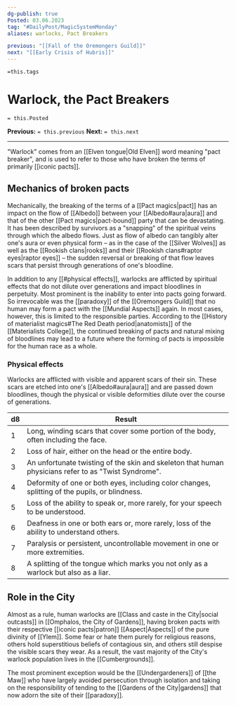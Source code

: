 ```yaml
---
dg-publish: true
Posted: 03.06.2023
tag: "#DailyPost/MagicSystemMonday"
aliases: warlocks, Pact Breakers

previous: "[[Fall of the Oremongers Guild]]"
next: "[[Early Crisis of Hubris]]"
---
```

`=this.tags` 
# Warlock, the Pact Breakers
`= this.Posted`

**Previous:** `= this.previous`
**Next:** `= this.next`

---

"Warlock" comes from an [[Elven tongue|Old Elven]] word meaning "pact breaker", and is used to refer to those who have broken the terms of primarily [[iconic pacts]].

## Mechanics of broken pacts

Mechanically, the breaking of the terms of a [[Pact magics|pact]] has an impact on the flow of [[Albedo]] between your [[Albedo#aura|aura]] and that of the other [[Pact magics|pact-bound]] party that can be devastating. It has been described by survivors as a "snapping" of the spiritual veins through which the albedo flows. Just as flow of albedo can tangibly alter one's aura or even physical form – as in the case of the [[Silver Wolves]] as well as the [[Rookish clans|rooks]] and their [[Rookish clans#raptor eyes|raptor eyes]] – the sudden reversal or breaking of that flow leaves scars that persist through generations of one's bloodline.

In addition to any [[#physical effects]], warlocks are afflicted by spiritual effects that do not dilute over generations and impact bloodlines in perpetuity. Most prominent is the inability to enter into pacts going forward. So irrevocable was the [[paradoxy]] of the [[Oremongers Guild]] that no human may form a pact with the [[Mundial Aspects]] again. In most cases, however, this is limited to the responsible parties. According to the [[History of materialist magics#The Red Death period|anatomists]] of the [[Materialists College]], the continued breaking of pacts and natural mixing of bloodlines may lead to a future where the forming of pacts is impossible for the human race as a whole.

### Physical effects

Warlocks are afflicted with visible and apparent scars of their sin. These scars are etched into one's [[Albedo#aura|aura]] and are passed down bloodlines, though the physical or visible deformities dilute over the course of generations.

| d8 | Result |
| - | - |
| 1 | Long, winding scars that cover some portion of the body, often including the face. |
| 2 | Loss of hair, either on the head or the entire body. |
| 3 | An unfortunate twisting of the skin and skeleton that human physicians refer to as "Twist Syndrome". |
| 4 | Deformity of one or both eyes, including color changes, splitting of the pupils, or blindness. |
| 5 | Loss of the ability to speak or, more rarely, for your speech to be understood. |
| 6 | Deafness in one or both ears or, more rarely, loss of the ability to understand others. |
| 7 | Paralysis or persistent, uncontrollable movement in one or more extremities. |
| 8 | A splitting of the tongue which marks you not only as a warlock but also as a liar. |

## Role in the City

Almost as a rule, human warlocks are [[Class and caste in the City|social outcasts]] in [[Omphalos, the City of Gardens]], having broken pacts with their respective [[iconic pacts|patron]] [[Aspect|Aspects]] of the pure divinity of [[Ylem]]. Some fear or hate them purely for religious reasons, others hold superstitious beliefs of contagious sin, and others still despise the visible scars they wear. As a result, the vast majority of the City's warlock population lives in the [[Cumbergrounds]].

The most prominent exception would be the [[Undergardeners]] of [[the Maw]] who have largely avoided persecution through isolation and taking on the responsibility of tending to the [[Gardens of the City|gardens]] that now adorn the site of their [[paradoxy]].